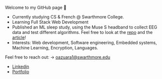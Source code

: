 Welcome to my GitHub page 👋

- Currently studying CS & French @ Swarthmore College.
- Learning Full Stack Web Development
- Published an ML sleep study, using the Muse S headband to collect EEG data and test different algorithms. Feel free to look at the [repo](https://github.com/ztgillette/optimal-sleep-algorithm) and the [article](https://www.researchgate.net/publication/364539044_Using_Machine_Learning_to_Determine_Optimal_Sleeping_Schedules_of_Individual_College_Students)!
- Interests: Web development, Software engineering, Embedded systems, Machine Learning, Encryption, Languages.

Feel free to reach out: -> oazuara1@swarthmore.edu
- [Linkedin](https://www.linkedin.com/in/orlando-yahir-azuara-hernandez-174221182/)
- [Portfolio](https://orlandoazu0709.github.io/Portfolio/)

<!---
orlandoazu0709/orlandoazu0709 is a ✨ special ✨ repository because its `README.md` (this file) appears on your GitHub profile.
You can click the Preview link to take a look at your changes.
--->

